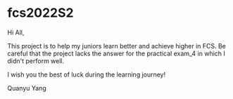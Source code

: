 # fcs2022S2
Hi All,

This project is to help my juniors learn better and achieve higher in FCS. 
Be careful that the project lacks the answer for the practical exam_4 in which I didn't perform well.

I wish you the best of luck during the learning journey!

Quanyu Yang

